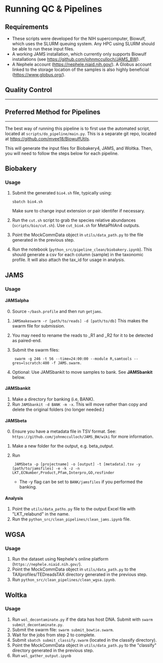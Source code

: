 # Running QC & Pipelines
## Requirements
- These scripts were developed for the NIH supercomputer, Biowulf, which uses the SLURM queuing system. Any HPC using SLURM should be able to run these input files. 
- A working JAMS installation, which currently only supports Biowulf installations (see https://github.com/johnmcculloch/JAMS_BW).
- A Nephele account (https://nephele.niaid.nih.gov/). A Globus account linked to the storage location of the samples is also highly beneficial (https://www.globus.org/).

## Quality Control 
---


## Preferred Method for Pipelines
---
The best way of running this pipeline is to first use the automated script, located at `scripts/do_pipeline/main.py`. This is a separate git repo, located at https://github.com/mvee18/BiowulfUtils.

This will generate the input files for Biobakery4, JAMS, and Woltka. Then, you will need to follow the steps below for each pipeline.

## Biobakery
### Usage
1.  Submit the generated `bio4.sh` file, typically using:

        sbatch bio4.sh

    Make sure to change input extension or pair identifer if necessary.
2. Run the `cut.sh` script to grab the species relative abundances (`scripts/bio/cut.sh`). Use `cut_bio4.sh` for MetaPhlAn4 outputs.

3. Point the MockCommData object in `utils/data_path.py` to the file generated in the previous step. 

4. Run the notebook (`python_src/pipeline_clean/biobakery.ipynb`). This should generate a csv for each column (sample) in the taxonomic profile. It will also attach the tax_id for usage in analysis.

## JAMS
### Usage
#### JAMSalpha
0. Source `~/bash.profile` and then run `getjams`.
1. `JAMSmakeswarm -r [path/to/reads] -d [path/to/db]` This makes the swarm file for submission.
2. You may need to rename the reads to _R1 and _R2 for it to be detected as paired-end. 
3. Submit the swarm files:

        swarm -g 246 -t 56 --time=24:00:00 --module R,samtools --gres=lscratch:400 -f JAMS.swarm.

4. Optional: Use JAMSbankit to move samples to bank. See **JAMSbankit** below.

#### JAMSbankit
1. Make a directory for banking (i.e, BANK).
2. Run `JAMSbankit -d BANK -m -x`. This will move rather than copy and delete the original folders (no longer needed.)

#### JAMSbeta
0. Ensure you have a metadata file in TSV format. See: `https://github.com/johnmcculloch/JAMS_BW/wiki` for more information.
1. Make a new folder for the output, e.g. beta_output.
2. Run 

        JAMSbeta -p [projectname] -o [output] -t [metadata].tsv -y [path/to/jamsfiles] -e -k -z -n LKT,ECNumber,Product,Pfam,Interpro,GO,resfinder
    
    - The -y flag can be set to `BANK/jamsfiles` if you performed the banking.

#### Analysis
1. Point the `utils/data_paths.py` file to the output Excel file with "LKT_relabund" in the name.
2. Run the `python_src/clean_pipelines/clean_jams.ipynb` file.

## WGSA
### Usage
1. Run the dataset using Nephele's online platform (`https://nephele.niaid.nih.gov/`).
2. Point the MockCommData object in `utils/data_path.py` to the TAXprofiles/TEDreadsTAX directory generated in the previous step. 
3. Run `python_src/clean_pipelines/clean_wgsa.ipynb`.

## Woltka
### Usage
1. Run `wol_decontaminate.py` if the data has host DNA. Submit with `swarm submit_decontaminate.py`. 
2. Submit the swarm file: `swarm submit_bowtie.swarm`.
3. Wait for the jobs from step 2 to complete.
4. Submit `sbatch submit_classify.swarm` (located in the classify directory).
5. Point the MockCommData object in `utils/data_path.py` to the "classify" directory generated in the previous step. 
6. Run `wol_gather_output.ipynb`
